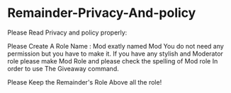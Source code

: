 # Remainder-Privacy-And-policy
Please Read Privacy and policy properly:

Please Create A Role Name : Mod exatly named Mod You do not need any permission but you have to make it. If you have any stylish and Moderator role please make Mod Role and please check the spelling of Mod role In order to use The Giveaway command.

Please Keep the Remainder's Role Above all the role!
